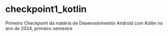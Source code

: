 # checkpoint1_kotlin
Primeiro Checkpoint da matéria de Desenvolvimento Android com Kotlin no ano de 2024, primeiro semestre
